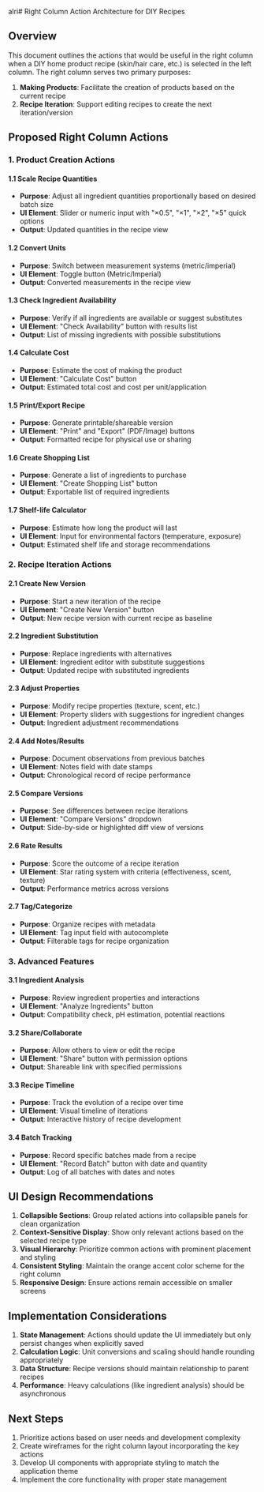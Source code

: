 alri# Right Column Action Architecture for DIY Recipes

## Overview

This document outlines the actions that would be useful in the right column when a DIY home product recipe (skin/hair care, etc.) is selected in the left column. The right column serves two primary purposes:

1. **Making Products**: Facilitate the creation of products based on the current recipe
2. **Recipe Iteration**: Support editing recipes to create the next iteration/version

## Proposed Right Column Actions

### 1. Product Creation Actions

#### 1.1 Scale Recipe Quantities
- **Purpose**: Adjust all ingredient quantities proportionally based on desired batch size
- **UI Element**: Slider or numeric input with "×0.5", "×1", "×2", "×5" quick options
- **Output**: Updated quantities in the recipe view

#### 1.2 Convert Units
- **Purpose**: Switch between measurement systems (metric/imperial)
- **UI Element**: Toggle button (Metric/Imperial)
- **Output**: Converted measurements in the recipe view

#### 1.3 Check Ingredient Availability
- **Purpose**: Verify if all ingredients are available or suggest substitutes
- **UI Element**: "Check Availability" button with results list
- **Output**: List of missing ingredients with possible substitutions

#### 1.4 Calculate Cost
- **Purpose**: Estimate the cost of making the product
- **UI Element**: "Calculate Cost" button
- **Output**: Estimated total cost and cost per unit/application

#### 1.5 Print/Export Recipe
- **Purpose**: Generate printable/shareable version
- **UI Element**: "Print" and "Export" (PDF/Image) buttons
- **Output**: Formatted recipe for physical use or sharing

#### 1.6 Create Shopping List
- **Purpose**: Generate a list of ingredients to purchase
- **UI Element**: "Create Shopping List" button
- **Output**: Exportable list of required ingredients

#### 1.7 Shelf-life Calculator
- **Purpose**: Estimate how long the product will last
- **UI Element**: Input for environmental factors (temperature, exposure)
- **Output**: Estimated shelf life and storage recommendations

### 2. Recipe Iteration Actions

#### 2.1 Create New Version
- **Purpose**: Start a new iteration of the recipe
- **UI Element**: "Create New Version" button
- **Output**: New recipe version with current recipe as baseline

#### 2.2 Ingredient Substitution
- **Purpose**: Replace ingredients with alternatives
- **UI Element**: Ingredient editor with substitute suggestions
- **Output**: Updated recipe with substituted ingredients

#### 2.3 Adjust Properties
- **Purpose**: Modify recipe properties (texture, scent, etc.)
- **UI Element**: Property sliders with suggestions for ingredient changes
- **Output**: Ingredient adjustment recommendations

#### 2.4 Add Notes/Results
- **Purpose**: Document observations from previous batches
- **UI Element**: Notes field with date stamps
- **Output**: Chronological record of recipe performance

#### 2.5 Compare Versions
- **Purpose**: See differences between recipe iterations
- **UI Element**: "Compare Versions" dropdown
- **Output**: Side-by-side or highlighted diff view of versions

#### 2.6 Rate Results
- **Purpose**: Score the outcome of a recipe iteration
- **UI Element**: Star rating system with criteria (effectiveness, scent, texture)
- **Output**: Performance metrics across versions

#### 2.7 Tag/Categorize
- **Purpose**: Organize recipes with metadata
- **UI Element**: Tag input field with autocomplete
- **Output**: Filterable tags for recipe organization

### 3. Advanced Features

#### 3.1 Ingredient Analysis
- **Purpose**: Review ingredient properties and interactions
- **UI Element**: "Analyze Ingredients" button
- **Output**: Compatibility check, pH estimation, potential reactions

#### 3.2 Share/Collaborate
- **Purpose**: Allow others to view or edit the recipe
- **UI Element**: "Share" button with permission options
- **Output**: Shareable link with specified permissions

#### 3.3 Recipe Timeline
- **Purpose**: Track the evolution of a recipe over time
- **UI Element**: Visual timeline of iterations
- **Output**: Interactive history of recipe development

#### 3.4 Batch Tracking
- **Purpose**: Record specific batches made from a recipe
- **UI Element**: "Record Batch" button with date and quantity
- **Output**: Log of all batches with dates and notes

## UI Design Recommendations

1. **Collapsible Sections**: Group related actions into collapsible panels for clean organization
2. **Context-Sensitive Display**: Show only relevant actions based on the selected recipe type
3. **Visual Hierarchy**: Prioritize common actions with prominent placement and styling
4. **Consistent Styling**: Maintain the orange accent color scheme for the right column
5. **Responsive Design**: Ensure actions remain accessible on smaller screens

## Implementation Considerations

1. **State Management**: Actions should update the UI immediately but only persist changes when explicitly saved
2. **Calculation Logic**: Unit conversions and scaling should handle rounding appropriately
3. **Data Structure**: Recipe versions should maintain relationship to parent recipes
4. **Performance**: Heavy calculations (like ingredient analysis) should be asynchronous

## Next Steps

1. Prioritize actions based on user needs and development complexity
2. Create wireframes for the right column layout incorporating the key actions
3. Develop UI components with appropriate styling to match the application theme
4. Implement the core functionality with proper state management